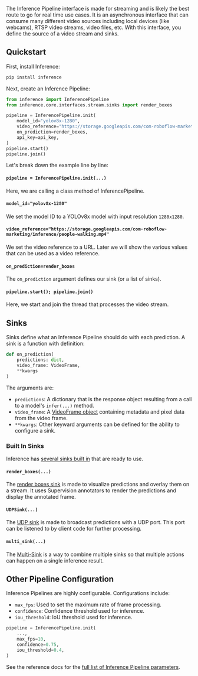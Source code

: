 The Inference Pipeline interface is made for streaming and is likely the best route to go for real time use cases. It is an asynchronous interface that can consume many different video sources including local devices (like webcams), RTSP video streams, video files, etc. With this interface, you define the source of a video stream and sinks.

## Quickstart

First, install Inference:

```bash
pip install inference
```

Next, create an Inference Pipeline:

```python
from inference import InferencePipeline
from inference.core.interfaces.stream.sinks import render_boxes

pipeline = InferencePipeline.init(
    model_id="yolov8x-1280",
    video_reference="https://storage.googleapis.com/com-roboflow-marketing/inference/people-walking.mp4",
    on_prediction=render_boxes,
    api_key=api_key,
)
pipeline.start()
pipeline.join()
```

Let's break down the example line by line:

#### `pipeline = InferencePipeline.init(...)`

Here, we are calling a class method of InferencePipeline.

#### `model_id="yolov8x-1280"`

We set the model ID to a YOLOv8x model with input resolution `1280x1280`.

#### `video_reference="https://storage.googleapis.com/com-roboflow-marketing/inference/people-walking.mp4"`

We set the video reference to a URL. Later we will show the various values that can be used as a video reference.

#### `on_prediction=render_boxes`

The `on_prediction` argument defines our sink (or a list of sinks).

#### `pipeline.start(); pipeline.join()`

Here, we start and join the thread that processes the video stream.

## Sinks

Sinks define what an Inference Pipeline should do with each prediction. A sink is a function with definition:

```python
def on_prediction(
    predictions: dict,
    video_frame: VideoFrame,
    **kwargs
)
```

The arguments are:

- `predictions`: A dictionary that is the response object resulting from a call to a model's `infer(...)` method.
- `video_frame`: A [VideoFrame object](../../docs/reference/inference/core/interfaces/camera/entities/#inference.core.interfaces.camera.entities.VideoFrame) containing metadata and pixel data from the video frame.
- `**kwargs`: Other keyward arguments can be defined for the ability to configure a sink.

### Built In Sinks

Inference has [several sinks built in](../../docs/reference/inference/core/interfaces/stream/sinks/) that are ready to use.

#### `render_boxes(...)`

The [render boxes sink](../../docs/reference/inference/core/interfaces/stream/sinks/#inference.core.interfaces.stream.sinks.render_boxes) is made to visualize predictions and overlay them on a stream. It uses Supervision annotators to render the predictions and display the annotated frame.

#### `UDPSink(...)`

The [UDP sink](../../docs/reference/inference/core/interfaces/stream/sinks/#inference.core.interfaces.stream.sinks.UDPSink) is made to broadcast predictions with a UDP port. This port can be listened to by client code for further processing.

#### `multi_sink(...)`

The [Multi-Sink](../../docs/reference/inference/core/interfaces/stream/sinks/#inference.core.interfaces.stream.sinks.multi_sink) is a way to combine multiple sinks so that multiple actions can happen on a single inference result.

## Other Pipeline Configuration

Inference Pipelines are highly configurable. Configurations include:

- `max_fps`: Used to set the maximum rate of frame processing.
- `confidence`: Confidence threshold used for inference.
- `iou_threshold`: IoU threshold used for inference.

```python
pipeline = InferencePipeline.init(
    ...,
    max_fps=10,
    confidence=0.75,
    iou_threshold=0.4,
)
```

See the reference docs for the [full list of Inference Pipeline parameters](../../docs/reference/inference/core/interfaces/stream/inference_pipeline/#inference.core.interfaces.stream.inference_pipeline.InferencePipeline).
